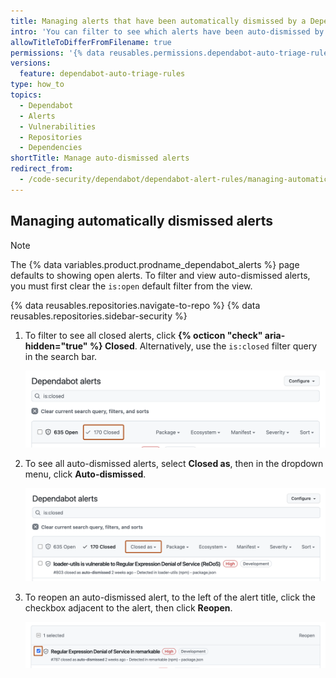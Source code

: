 ```yaml
---
title: Managing alerts that have been automatically dismissed by a Dependabot auto-triage rule
intro: 'You can filter to see which alerts have been auto-dismissed by a rule, and you can reopen dismissed alerts.'
allowTitleToDifferFromFilename: true
permissions: '{% data reusables.permissions.dependabot-auto-triage-rules %}'
versions:
  feature: dependabot-auto-triage-rules
type: how_to
topics:
  - Dependabot
  - Alerts
  - Vulnerabilities
  - Repositories
  - Dependencies
shortTitle: Manage auto-dismissed alerts
redirect_from:
  - /code-security/dependabot/dependabot-alert-rules/managing-automatically-dismissed-alerts
---
```


## Managing automatically dismissed alerts

> [!NOTE]
> The {% data variables.product.prodname_dependabot_alerts %} page defaults to showing open alerts. To filter and view auto-dismissed alerts, you must first clear the `is:open` default filter from the view.

{% data reusables.repositories.navigate-to-repo %}
{% data reusables.repositories.sidebar-security %}
1. To filter to see all closed alerts, click **{% octicon "check" aria-hidden="true" %} Closed**. Alternatively, use the `is:closed` filter query in the search bar.

   ![Screenshot of the "Dependabot Alerts" page. A button, labelled "Closed" is highlighted with an orange outline.](/assets/images/help/repository/dependabot-alerts-closed-tab.png)

1. To see all auto-dismissed alerts, select **Closed as**, then in the dropdown menu, click **Auto-dismissed**.

   ![Screenshot of the "Dependabot Alerts" page. A button, labelled "Closed as" is highlighted with an orange outline.](/assets/images/help/repository/dependabot-alerts-closed-as.png)

1. To reopen an auto-dismissed alert, to the left of the alert title, click the checkbox adjacent to the alert, then click **Reopen**.

   ![Screenshot of an alert title on the "Dependabot Alerts" page. To the left of the alert, a checkbox is highlighted in an orange outline.](/assets/images/help/repository/dependabot-reopen-closed-alert.png)
